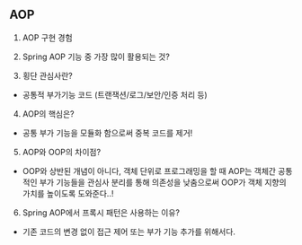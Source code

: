 ## AOP
  1. AOP 구현 경험
  
  2. Spring AOP 기능 중 가장 많이 활용되는 것?
  
  3. 횡단 관심사란?
  
  - 공통적 부가기능 코드 (트랜잭션/로그/보안/인증 처리 등)
    
  4. AOP의 핵심은?
  
  - 공통 부가 기능을 모듈화 함으로써 중복 코드를 제거!
    
  5. AOP와 OOP의 차이점?
  
  - OOP와 상반된 개념이 아니다, 객체 단위로 프로그래밍을 할 때 AOP는 객체간 공통적인 부가 기능들을 관심사 분리를 통해 의존성을 낮춤으로써 OOP가 객체 지향의 가치를 높이도록 도와준다..!
    
  6. Spring AOP에서 프록시 패턴은 사용하는 이유?

  - 기존 코드의 변경 없이 접근 제어 또는 부가 기능 추가를 위해서다.

